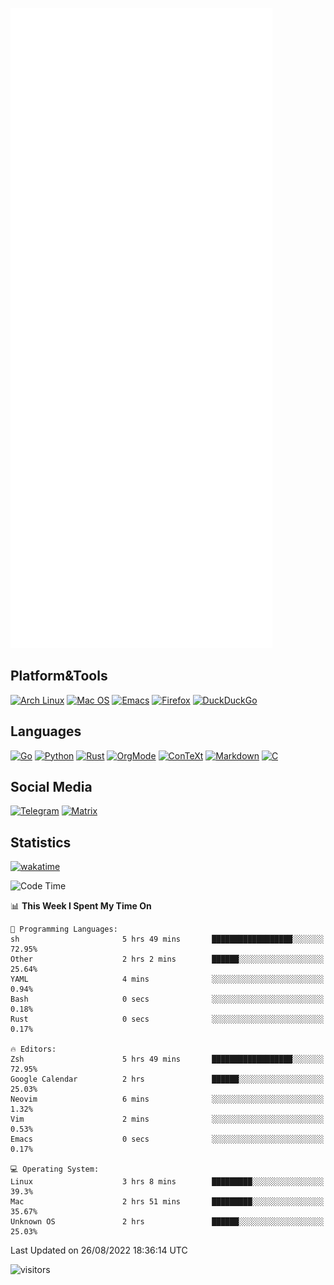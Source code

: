 ![Metrics](https://github.com/SteamedFish/SteamedFish/blob/master/github-metrics.svg)

## Platform&Tools

[![Arch Linux](https://img.shields.io/badge/ArchLinux-1793D1?logo=arch-linux&logoColor=fff&style=flat-square)](https://archlinux.org/)
[![Mac OS](https://img.shields.io/badge/MacOS-000000?style=flat-square&logo=macos&logoColor=F0F0F0)](https://www.apple.com/macos/)
[![Emacs](https://img.shields.io/badge/Emacs-%237F5AB6.svg?&style=flat-square&logo=gnu-emacs&logoColor=white)](https://www.gnu.org/software/emacs/)
[![Firefox](https://img.shields.io/badge/Firefox-FF7139?style=flat-square&logo=Firefox-Browser&logoColor=white)](https://firefox.com/)
[![DuckDuckGo](https://img.shields.io/badge/DuckDuckGo-DE5833?style=flat-square&logo=DuckDuckGo&logoColor=white)](https://duckduckgo.com/)

## Languages

[![Go](https://img.shields.io/badge/Golang-%2300ADD8.svg?style=flat-square&logo=go&logoColor=white)](https://golang.org/)
[![Python](https://img.shields.io/badge/Python-3670A0?style=flat-square&logo=python&logoColor=ffdd54)](https://www.python.org/)
[![Rust](https://img.shields.io/badge/Rust-%23000000.svg?style=flat-square&logo=rust&logoColor=white)](https://www.rust-lang.org/)
[![OrgMode](https://img.shields.io/badge/OrgMode-%23000000.svg?style=flat-square&logo=org&logoColor=white)](https://orgmode.org/)
[![ConTeXt](https://img.shields.io/badge/ConTeXt-%23008080.svg?style=flat-square&logo=latex&logoColor=white)](https://contextgarden.net/)
[![Markdown](https://img.shields.io/badge/MarkDown-%23000000.svg?style=flat-square&logo=markdown&logoColor=white)](https://daringfireball.net/projects/markdown/)
[![C](https://img.shields.io/badge/C-%2300599C.svg?style=flat-square&logo=c&logoColor=white)](https://www.iso.org/standard/74528.html)

## Social Media
[![Telegram](https://img.shields.io/badge/SteamedFish-2CA5E0?style=social&logo=telegram&logoColor=white)](https://t.me/SteamedFish)
[![Matrix](https://img.shields.io/badge/SteamedFish-2CA5E0?style=social&logo=matrix&logoColor=black)](https://matrix.to/#/@i:steamedfish.org)

## Statistics
[![wakatime](https://wakatime.com/badge/user/168280d6-fcf2-4b4f-ad3a-dc4612f35b38.svg)](https://wakatime.com/@168280d6-fcf2-4b4f-ad3a-dc4612f35b38)

<!--START_SECTION:waka-->
![Code Time](http://img.shields.io/badge/Code%20Time-1%2C975%20hrs%2032%20mins-blue)

📊 **This Week I Spent My Time On** 

```text
💬 Programming Languages: 
sh                       5 hrs 49 mins       ██████████████████░░░░░░░   72.95% 
Other                    2 hrs 2 mins        ██████░░░░░░░░░░░░░░░░░░░   25.64% 
YAML                     4 mins              ░░░░░░░░░░░░░░░░░░░░░░░░░   0.94% 
Bash                     0 secs              ░░░░░░░░░░░░░░░░░░░░░░░░░   0.18% 
Rust                     0 secs              ░░░░░░░░░░░░░░░░░░░░░░░░░   0.17%

🔥 Editors: 
Zsh                      5 hrs 49 mins       ██████████████████░░░░░░░   72.95% 
Google Calendar          2 hrs               ██████░░░░░░░░░░░░░░░░░░░   25.03% 
Neovim                   6 mins              ░░░░░░░░░░░░░░░░░░░░░░░░░   1.32% 
Vim                      2 mins              ░░░░░░░░░░░░░░░░░░░░░░░░░   0.53% 
Emacs                    0 secs              ░░░░░░░░░░░░░░░░░░░░░░░░░   0.17%

💻 Operating System: 
Linux                    3 hrs 8 mins        █████████░░░░░░░░░░░░░░░░   39.3% 
Mac                      2 hrs 51 mins       █████████░░░░░░░░░░░░░░░░   35.67% 
Unknown OS               2 hrs               ██████░░░░░░░░░░░░░░░░░░░   25.03%

```


 Last Updated on 26/08/2022 18:36:14 UTC
<!--END_SECTION:waka-->

![visitors](https://visitor-badge.laobi.icu/badge?page_id=SteamedFish.SteamedFish)
